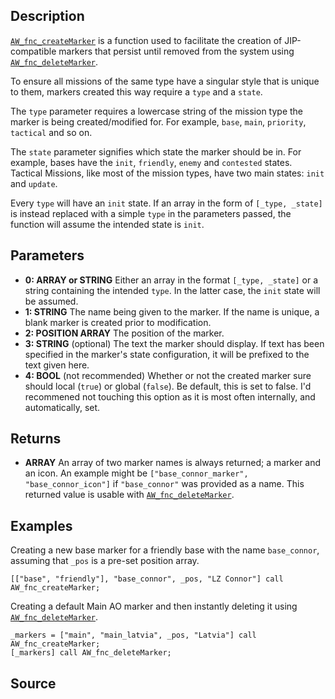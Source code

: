 ## Description

[`AW_fnc_createMarker`](/Functions/Markers/createMarker) is a function used to facilitate the creation of JIP-compatible markers that persist until removed from the system using [`AW_fnc_deleteMarker`](/Functions/Markers/deleteMarker).

To ensure all missions of the same type have a singular style that is unique to them, markers created this way require a `type` and a `state`.

The `type` parameter requires a lowercase string of the mission type the marker is being created/modified for. For example, `base`, `main`, `priority`, `tactical` and so on.

The `state` parameter signifies which state the marker should be in. For example, bases have the `init`, `friendly`, `enemy` and `contested` states. Tactical Missions, like most of the mission types, have two main states: `init` and `update`.

Every `type` will have an `init` state. If an array in the form of `[_type, _state]` is instead replaced with a simple `type` in the parameters passed, the function will assume the intended state is `init`.

## Parameters

* **0: ARRAY or STRING**
Either an array in the format `[_type, _state]` or a string containing the intended `type`. In the latter case, the `init` state will be assumed.
* **1: STRING**
The name being given to the marker. If the name is unique, a blank marker is created prior to modification.
* **2: POSITION ARRAY**
The position of the marker.
* **3: STRING** (optional)
The text the marker should display. If text has been specified in the marker's state configuration, it will be prefixed to the text given here.
* **4: BOOL** (not recommended)
Whether or not the created marker sure should local (`true`) or global (`false`). Be default, this is set to false. I'd recommened not touching this option as it is most often internally, and automatically, set.

## Returns

* **ARRAY**
An array of two marker names is always returned; a marker and an icon. An example might be `["base_connor_marker", "base_connor_icon"]` if `"base_connor"` was provided as a name. This returned value is usable with [`AW_fnc_deleteMarker`](/Functions/Markers/deleteMarker).

## Examples

Creating a new base marker for a friendly base with the name `base_connor`, assuming that `_pos` is a pre-set position array.

```sqf
[["base", "friendly"], "base_connor", _pos, "LZ Connor"] call AW_fnc_createMarker;
```

Creating a default Main AO marker and then instantly deleting it using [`AW_fnc_deleteMarker`](/Functions/Markers/deleteMarker).

```sqf
_markers = ["main", "main_latvia", _pos, "Latvia"] call AW_fnc_createMarker;
[_markers] call AW_fnc_deleteMarker;
```

## Source

<script src="http://gist-it.appspot.com/https://github.com/jpwilliams/I-A-3/blob/master/functions/markers/fn_createJIPstateMarker.sqf?footer=0">
</script>
